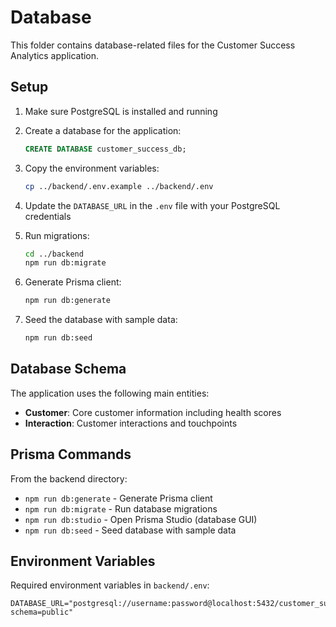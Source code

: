 # Database

This folder contains database-related files for the Customer Success Analytics application.

## Setup

1. Make sure PostgreSQL is installed and running
2. Create a database for the application:
   ```sql
   CREATE DATABASE customer_success_db;
   ```

3. Copy the environment variables:
   ```bash
   cp ../backend/.env.example ../backend/.env
   ```

4. Update the `DATABASE_URL` in the `.env` file with your PostgreSQL credentials

5. Run migrations:
   ```bash
   cd ../backend
   npm run db:migrate
   ```

6. Generate Prisma client:
   ```bash
   npm run db:generate
   ```

7. Seed the database with sample data:
   ```bash
   npm run db:seed
   ```

## Database Schema

The application uses the following main entities:

- **Customer**: Core customer information including health scores
- **Interaction**: Customer interactions and touchpoints

## Prisma Commands

From the backend directory:

- `npm run db:generate` - Generate Prisma client
- `npm run db:migrate` - Run database migrations
- `npm run db:studio` - Open Prisma Studio (database GUI)
- `npm run db:seed` - Seed database with sample data

## Environment Variables

Required environment variables in `backend/.env`:

```
DATABASE_URL="postgresql://username:password@localhost:5432/customer_success_db?schema=public"
```
